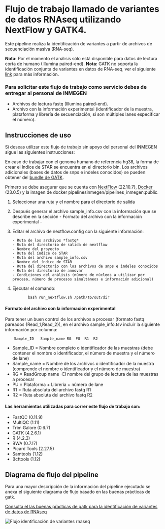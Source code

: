 # Flujo de trabajo llamado de variantes de datos RNAseq utilizando NextFlow y GATK4.

Este pipeline realiza la identificación de variantes a partir de archivos de secuenciación masiva (RNA-seq).

**Nota:** Por el momento el análisis sólo está disponible para datos de lectura corta de humano (Illumina paired-end).
**Nota:** GATK no soporta  la identificación conjunta de variantes en datos de RNA-seq, ver el siguiente [link](https://gatk.broadinstitute.org/hc/en-us/articles/360035531192-RNAseq-short-variant-discovery-SNPs-Indels-) para más información.

### Para solicitar este flujo de trabajo como servicio debes de entregar al personal de INMEGEN 

- Archivos de lectura fastq (Illumina paired-end).
- Archivo con la información experimental (identificador de la muestra, plataforma y librería de secuenciación, si son múltiples lanes especificar el número).

## Instrucciones de uso 

Si deseas utilizar este flujo de trabajo sin apoyo del personal del INMEGEN sigue las siguientes instrucciones:

En caso de trabajar con el genoma humano de referencia hg38, la forma de crear el índice de STAR se encuentra en el directorio bin. Los archivos adicionales (bases de datos de snps e indeles conocidos) se pueden obtener del [bundle de GATK](https://console.cloud.google.com/storage/browser/genomics-public-data/resources/broad/hg38/v0;tab=objects?prefix=&forceOnObjectsSortingFiltering=false).  

Primero se debe asegurar que se cuenta con [NextFlow](https://www.nextflow.io/docs/latest/index.html) (22.10.7), [Docker](https://docs.docker.com/) (23.0.5) y la imagen de docker pipelinesinmegen/pipelines_inmegen:public.

 1. Seleccionar una ruta y el nombre para el directorio de salida
 2. Después generar el archivo sample_info.csv con la información que se describe en la sección - Formato del archivo con la información experimental -
 3. Editar el archivo de nextflow.config con la siguiente información:

        - Ruta de los archivos *fastq*
        - Ruta del directorio de salida de nextflow
        - Nombre del proyecto 
        - Ruta del índice de STAR
        - Ruta del archivo sample_info.csv
        - Nombre del índice de STAR
        - Ruta del directorio con los archivos de snps e indeles conocidos
        - Ruta del directorio de annovar
        - Condiciones del análisis (número de núcleos a utilizar por proceso, número de procesos simultáneos e información adicional)

  4. Ejecutar el comando: 

                bash run_nextflow.sh /path/to/out/dir

#### Formato del archivo con la información experimental

Para tener un buen control de los archivos a procesar (formato fastq pareados {Read_1,Read_2}), en el archivo sample_info.tsv incluir la siguiente información por columna:
 
		Sample_ID	Sample_name	RG	PU	R1	R2

 - Sample_ID   = Nombre completo o identificador de las muestras (debe contener el nombre o identificador, el número de muestra y el número de lane)
 - Sample_name = Nombre de los archivos o identificador de la muestra (comprende el nombre o identificador y el número de muestra)
 - RG          = ReadGroup name -El nombre del grupo de lectura de las muestras a procesar
 - PU          = Plataforma + Libreria + número de lane
 - R1          = Ruta absoluta del archivo fastq R1
 - R2          = Ruta absoluta del archivo fastq R2

#### Las herramientas utilizadas para correr este flujo de trabajo son:

 - FastQC (0.11.9)
 - MultiQC (1.11)
 - Trim Galore (0.6.7)
 - GATK (4.2.6.1)
 - R (4.2.3)
 - BWA (0.7.17)
 - Picard Tools (2.27.5)
 - Samtools (1.12)
 - Bcftools (1.12)

## Diagrama de flujo del pipeline 

Para una mayor descripción de la información del pipeline ejecutado se anexa el siguiente diagrama de flujo basado en las buenas prácticas de gatk.

[Consulta el las buenas pŕacticas de gatk para la identificación de variantes de datos de RNAseq](https://gatk.broadinstitute.org/hc/en-us/articles/360035531192-RNAseq-short-variant-discovery-SNPs-Indels-) 


![Flujo identificación de variantes rnaseq](../flowcharts/flow_vc-rnaseq.png)
